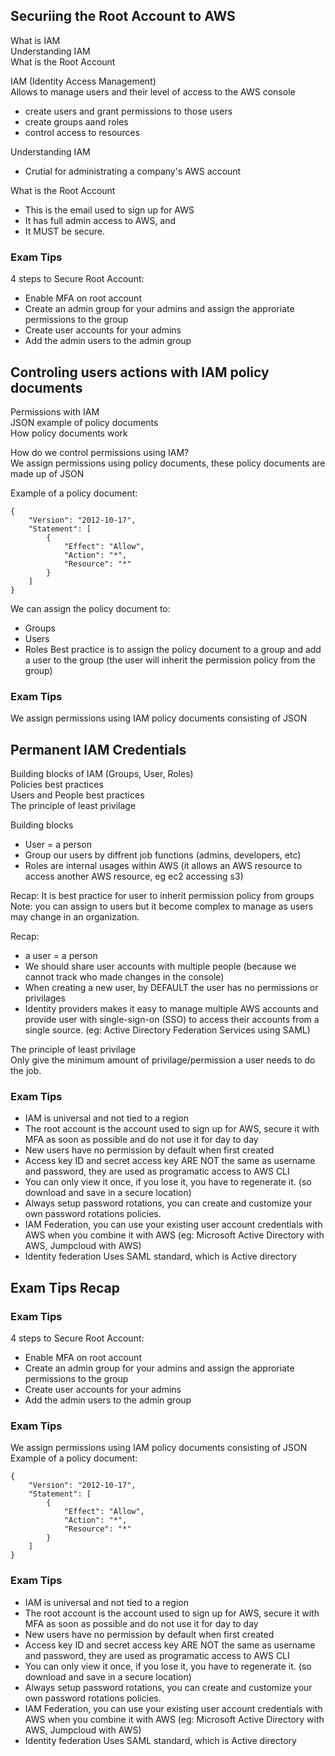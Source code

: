 ## Securiing the Root Account to AWS
What is IAM\
Understanding IAM\
What is the Root Account

IAM (Identity Access Management)\
Allows to manage users and their level of access to the AWS console
* create users and grant permissions to those users
* create groups aand roles
* control access to resources

Understanding IAM
* Crutial for administrating a company's AWS account

What is the Root Account
* This is the email used to sign up for AWS
* It has full admin access to AWS, and 
* It MUST be secure.

### Exam Tips
4 steps to Secure Root Account:
* Enable MFA on root account
* Create an admin group for your admins and assign the approriate permissions to the group
* Create user accounts for your admins
* Add the admin users to the admin group


## Controling users actions with IAM policy documents
Permissions with IAM\
JSON example of policy documents\
How policy documents work

How do we control permissions using IAM?\
We assign permissions using policy documents, these policy documents are made up of JSON

Example of a policy document:
````
{
    "Version": "2012-10-17",
    "Statement": [
        {
            "Effect": "Allow",
            "Action": "*",
            "Resource": "*"
        }
    ]
}
````

We can assign the policy document to:
* Groups
* Users
* Roles
Best practice is to assign the policy document to a group and add a user to the group (the user will inherit the permission policy from the group)

### Exam Tips
We assign permissions using IAM policy documents consisting of JSON


## Permanent IAM Credentials

Building blocks of IAM (Groups, User, Roles)\
Policies best practices\
Users and People best practices\
The principle of least privilage

Building blocks
* User = a person
* Group our users by diffrent job functions (admins, developers, etc)
* Roles are internal usages within AWS (it allows an AWS resource to access another AWS resource, eg ec2 accessing s3)

Recap: It is best practice for user to inherit permission policy from groups\
Note: you can assign to users but it become complex to manage as users may change in an organization.

Recap: 
* a user = a person
* We should share user accounts with multiple people (because we cannot track who made changes in the console)
* When creating a new user, by DEFAULT the user has no permissions or privilages
* Identity providers makes it easy to manage multiple AWS accounts and provide user with single-sign-on (SSO) to access their accounts from a single source. (eg: Active Directory Federation Services using SAML)

The principle of least privilage\
Only give the minimum amount of privilage/permission a user needs to do the job.

### Exam Tips
* IAM is universal and not tied to a region
* The root account is the account used to sign up for AWS, secure it with MFA as soon as possible and do not use it for day to day
* New users have no permission by default when first created
* Access key ID and secret access key ARE NOT the same as username and password, they are used as programatic access to AWS CLI
* You can only view it once, if you lose it, you have to regenerate it. (so download and save in a secure location)
* Always setup password rotations, you can create and customize your own password rotations policies.
* IAM Federation, you can use your existing user account credentials with AWS when you combine it with AWS (eg: Microsoft Active Directory with AWS, Jumpcloud with AWS)
* Identity federation Uses SAML standard, which is Active directory


## Exam Tips Recap
### Exam Tips
4 steps to Secure Root Account:
* Enable MFA on root account
* Create an admin group for your admins and assign the approriate permissions to the group
* Create user accounts for your admins
* Add the admin users to the admin group

### Exam Tips
We assign permissions using IAM policy documents consisting of JSON\
Example of a policy document:
````
{
    "Version": "2012-10-17",
    "Statement": [
        {
            "Effect": "Allow",
            "Action": "*",
            "Resource": "*"
        }
    ]
}
````

### Exam Tips
* IAM is universal and not tied to a region
* The root account is the account used to sign up for AWS, secure it with MFA as soon as possible and do not use it for day to day
* New users have no permission by default when first created
* Access key ID and secret access key ARE NOT the same as username and password, they are used as programatic access to AWS CLI
* You can only view it once, if you lose it, you have to regenerate it. (so download and save in a secure location)
* Always setup password rotations, you can create and customize your own password rotations policies.
* IAM Federation, you can use your existing user account credentials with AWS when you combine it with AWS (eg: Microsoft Active Directory with AWS, Jumpcloud with AWS)
* Identity federation Uses SAML standard, which is Active directory

